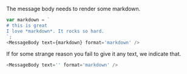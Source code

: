 The message body needs to render some markdown.

```js
var markdown = `
# this is great
I love *markdown*. It rocks so hard.
`;
<MessageBody text={markdown} format='markdown' />
```

If for some strange reason you fail to give it any text, we indicate that.

```js
<MessageBody text='' format='markdown' />
```
